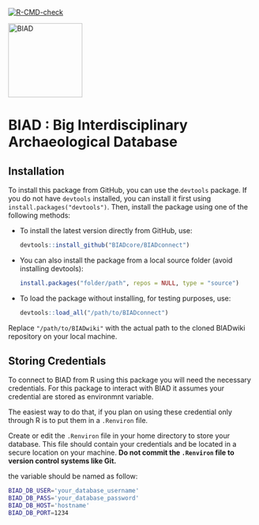 [![R-CMD-check](https://github.com/BIADcore/BIADconnect/actions/workflows/cicd.yml/badge.svg)](https://github.com/BIADcore/BIADconnect/actions/workflows/cicd.yml)

<a href="http://biadwiki.org/"><img src="https://biadwiki.org/biad.logo.png" alt="BIAD" height="150"/></a>



# BIAD : Big Interdisciplinary Archaeological Database

## Installation

To install this package from GitHub, you can use the `devtools` package. If you do not have `devtools` installed, you can install it first using `install.packages("devtools")`. Then, install the package using one of the following methods:

- To install the latest version directly from GitHub, use:
  ```R
  devtools::install_github("BIADcore/BIADconnect")
  ```

- You can also install the package from a local source folder (avoid installing devtools):
  ```R
  install.packages("folder/path", repos = NULL, type = "source")
  ```

- To load the package without installing, for testing purposes, use:
  ```R
  devtools::load_all("/path/to/BIADconnect")
  ```

Replace `"/path/to/BIADwiki"` with the actual path to the cloned BIADwiki repository on your local machine.

## Storing Credentials

To  connect to BIAD from R using this package you will need the necessary credentials. For this package to interact with BIAD it assumes your credential are stored as environmnt variable.

The easiest way to do that, if you plan on using these credential only through  R is to put them in a `.Renviron` file.

Create or edit the `.Renviron` file in your home directory to store your database. This file should contain your credentials and be located in a secure location on your machine. **Do not commit the `.Renviron` file to version control systems like Git.**

the variable should be named as follow:

```bash
BIAD_DB_USER='your_database_username'
BIAD_DB_PASS='your_database_password'
BIAD_DB_HOST='hostname'
BIAD_DB_PORT=1234
```

